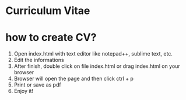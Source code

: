 <h1>Curriculum Vitae</h1> 

# how to create CV?

1. Open index.html with text editor like notepad++, sublime text, etc.
2. Edit the informations
3. After finish, double click on file index.html or drag index.html on your browser
4. Browser will open the page and then click ctrl + p
5. Print or save as pdf
6. Enjoy it!